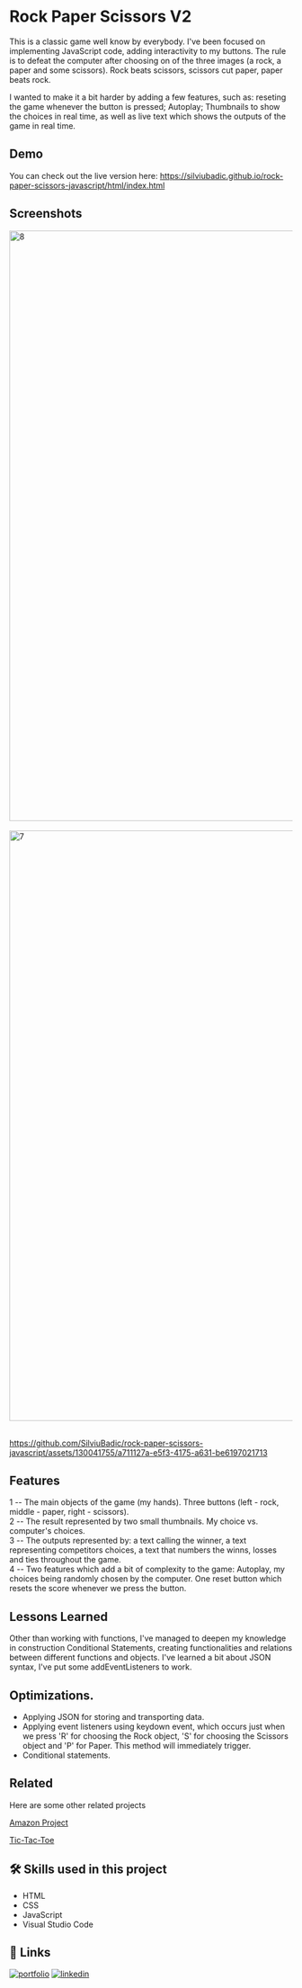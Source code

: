 

# Rock Paper Scissors V2
This is a classic game well know by everybody. I've been focused on implementing JavaScript code, adding interactivity to my buttons. The rule is to defeat the computer after choosing on of the three images (a rock, a paper and some scissors). Rock beats scissors, scissors cut paper, paper beats rock. 

I wanted to make it a bit harder by adding a few features, such as: reseting the game whenever the button is pressed; Autoplay; Thumbnails to show the choices in real time, as well as live text which shows the outputs of the game in real time.


## Demo
You can check out the live version here:
https://silviubadic.github.io/rock-paper-scissors-javascript/html/index.html

## Screenshots
<img width="1050" alt="8" src="https://github.com/SilviuBadic/rock-paper-scissors-javascript/assets/130041755/f3d35a5c-f743-4a61-b742-5543487bc1b7">
<br>
<br>
<img width="1050" alt="7" src="https://github.com/SilviuBadic/rock-paper-scissors-javascript/assets/130041755/8c21a6fe-3880-429a-b119-96a501b4b381">
<br>
<br>


https://github.com/SilviuBadic/rock-paper-scissors-javascript/assets/130041755/a711127a-e5f3-4175-a631-be6197021713

## Features

1 -- The main objects of the game (my hands). Three buttons (left - rock, middle - paper, right - scissors). <br>
2 -- The result represented by two small thumbnails. My choice vs. computer's choices. <br>
3 -- The outputs represented by: a text calling the winner, a text representing competitors choices, a text that numbers the winns, losses and ties throughout the game. <br>
4 -- Two features which add a bit of complexity to the game: Autoplay, my choices being randomly chosen by the computer. One reset button which resets the score whenever we press the button. <br>

## Lessons Learned
Other than working with functions, I've managed to deepen my knowledge in construction Conditional Statements, creating functionalities and relations between different functions and objects. I've learned a bit about JSON syntax, I've put some addEventListeners to work.
## Optimizations.

- Applying JSON for storing and transporting data.
- Applying event listeners using keydown event, which occurs just when we press 'R' for choosing the Rock object, 'S' for choosing the Scissors object and 'P' for Paper. This method will immediately trigger.
- Conditional statements.



## Related

Here are some other related projects

[Amazon Project](https://github.com/SilviuBadic/Javascript-Amazon-Project) 

[Tic-Tac-Toe](https://github.com/SilviuBadic/tic-tac-toe-javascript)


## 🛠 Skills used in this project
- HTML
- CSS
- JavaScript
- Visual Studio Code


## 🔗 Links
[![portfolio](https://img.shields.io/badge/my_portfolio-000?style=for-the-badge&logo=ko-fi&logoColor=white)](https://github.com/SilviuBadic)
[![linkedin](https://img.shields.io/badge/linkedin-0A66C2?style=for-the-badge&logo=linkedin&logoColor=white)](https://www.linkedin.com/in/silviu-nicolae-badicel-8ab9b01b3/)



